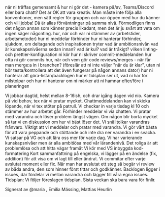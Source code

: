 när ni träffas gemensamt & hur ni gör det - kamera på/av, Teams/Discord eller bara chatt? Det är OK att vara kreativ. Man måste inte följa alla konventioner, men sätt regler för gruppen och var öppen med hur du känner och vill jobba! Då är allas förväntningar på samma nivå. Förmodligen finns det någon annan som känner precis likadant, men det är ju svårt att veta om ingen säger någonting.
hur, när och var ni stämmer av (arbetstider, arbetsmetoder)
hur ni meddelar förhinder
hur ni hanterar förhinder, sjukdom, om deltagande och inspirationen tryter
vad är ambitionsnivån
vad är kunskapsnivåerna sedan innan?
vad är kul? vad är tråkigt?
vilken linting- och prettier-konfiguration ni kör
hur ni skriver commit-meddelanden
hur ofta ni gör commits
hur, när och vem gör code reviews/merges - när får man merge:a in i branchen? (föreslår att ni inte väljer "när du är klar", utan ni bör testa/kontrollera att det även fungerar på någon annans dator)
hur ni hanterar att göra-listan/backlogen
hur er tidsplan ser ut, vad ni har för milstolpar och hur ni hanterar om ni märker att ni hamnar efter/före i planeringen

Vi jobbar dagtid, helst mellan 8-16ish, och drar igång dagen vid nio. Kamera på vid behov, tex när vi pratar mycket. Chattmeddelanden kan vi skicka löpande,
när vi tex stöter på patrull.
Vi checkar in varje tisdag kl 10 och stämmer av hur arbetet går.
Förhinder meddelar vi via chatten.
Vi pratar med varandra och löser problem längst vägen. Om någon blir borta mycket så tar vi en diskussion om hur vi bäst löser det. Vi snälltolkar varandras
frånvaro. Viktigt att vi meddelar och pratar med varandra. Vi gör vårt bästa för att vara peppande och stöttande och inte dra ner varandra i ev svacka.
Vi satsar på VG och att lära oss mer för varje dag.
Vi har varierande kunskapsnivåer men är alla ambitiösa med vår lärandenivå.
Det roliga är att problemlösa och att hitta vägar framåt
Vi kör med VS inbyggda kod-formatering
Kort sammanfattning på engelska, vi lägger på en ändelse (fix, addition) för att visa om vi lagt till eller ändrat.
Vi commitar efter varje avslutat moment eller fix.
När man har avslutat ett steg så begär vi review av båda andra, den som hinner först tittar och godkänner. 
Backlogen ligger i issues, där fördelar vi mellan varandra och lägger till våra egna issues.
Tidsplan: Vi följer föreslagen tidsplan. Sista veckan ska bara vara för finlir.

Signerat av
@maria , Emilia Mässing, Mattias Heurlin
